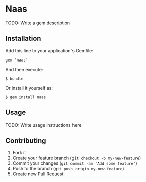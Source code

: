 # Naas

TODO: Write a gem description

## Installation

Add this line to your application's Gemfile:

    gem 'naas'

And then execute:

    $ bundle

Or install it yourself as:

    $ gem install naas

## Usage

TODO: Write usage instructions here

## Contributing

1. Fork it
2. Create your feature branch (`git checkout -b my-new-feature`)
3. Commit your changes (`git commit -am 'Add some feature'`)
4. Push to the branch (`git push origin my-new-feature`)
5. Create new Pull Request
